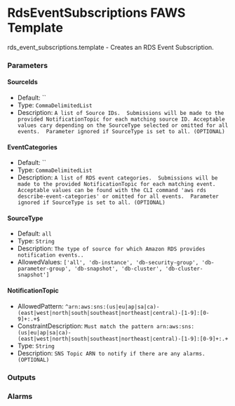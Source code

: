RdsEventSubscriptions FAWS Template
===================================
rds_event_subscriptions.template - Creates an RDS Event Subscription.
### Parameters

#### SourceIds
- Default: ``
- Type: `CommaDelimitedList`
- Description: `A list of Source IDs.  Submissions will be made to the provided NotificationTopic for each matching source ID. Acceptable values cary depending on the SourceType selected or omitted for all events.  Parameter ignored if SourceType is set to all. (OPTIONAL)`

#### EventCategories
- Default: ``
- Type: `CommaDelimitedList`
- Description: `A list of RDS event categories.  Submissions will be made to the provided NotificationTopic for each matching event. Acceptable values can be found with the CLI command 'aws rds describe-event-categories' or omitted for all events.  Parameter ignored if SourceType is set to all. (OPTIONAL)`

#### SourceType
- Default: `all`
- Type: `String`
- Description: `The type of source for which Amazon RDS provides notification events..`
- AllowedValues: `['all', 'db-instance', 'db-security-group', 'db-parameter-group', 'db-snapshot', 'db-cluster', 'db-cluster-snapshot']`

#### NotificationTopic
- AllowedPattern: `^arn:aws:sns:(us|eu|ap|sa|ca)-(east|west|north|south|southeast|northeast|central)-[1-9]:[0-9]+:.+$`
- ConstraintDescription: `Must match the pattern arn:aws:sns:(us|eu|ap|sa|ca)-(east|west|north|south|southeast|northeast|central)-[1-9]:[0-9]+:.+`
- Type: `String`
- Description: `SNS Topic ARN to notify if there are any alarms. (OPTIONAL)`

### Outputs

### Alarms